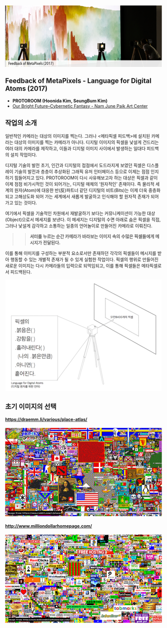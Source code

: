 ![](/images/metapixel_ex_t.png)

## Feedback of MetaPixels - Language for Digital Atoms (2017)
 * **PROTOROOM (Hoonida Kim, SeungBum Kim)**
 * [Our Bright Future–Cybernetic Fantasy - Nam June Paik Art Center](https://njpac-en.ggcf.kr/archives/exhibit/cybernetic-fantasy?term=10)

## 작업의 소개
 일반적인 카메라는 대상의 이미지를 찍는다. 그러나 &lt;메타픽셀 피드백&gt;에 설치된 카메라는 대상의 이미지를 찍는 카메라가 아니다. 디지털 이미지의 픽셀을 낯설게 건드리는 여러 대의 카메라를 제작하고, 이들과 디지털 이미지 사이에서 발생하는 일대다 피드백의 설치 작업이다.

 디지털 기술의 발전 초기, 인간과 디지털의 접점에서 도드라지게 보였던 픽셀은 디스플레이 기술의 발전과 층층이 추상화된 그래픽 유저 인터페이스 등으로 이제는 점점 인지하기 힘들어지고 있다. PROTOROOM이 다시 사유해보고자 하는 대상은 픽셀과 같이 이제 점점 비가시적인 것이 되어가는, 디지털 매체의 ‘원자적인’ 존재이다. 즉 물리적 세계의 원자(Atom)에 대응한 반(反)파트너 같던  디지털의 비트(Bits)는 이제 더욱 중층화 되고 고해상도화 되어 가는 세계에서 새롭게 발굴하고 인식해야 할 원자적 존재가 되어 가고 있는 것이다.

  여기에서 픽셀을 기술적인 차원에서 재발굴하기 보다는 커뮤니케이션이 가능한 대상(Object)으로서 메세지를 보낸다.  이 메세지는 디지털의 수면 아래로 숨은 픽셀을 직접, 그러나 낯설게 감각하고 소통하는 일종의 언어놀이로 만들어진 카메라로 이뤄진다.

 >>**셔터를 누르는 순간 카메라가 바라보는 이미지 속의 수많은 픽셀들에게 메시지가 전달된다.**

 이를 통해 이미지를 구성하는 부분적 요소로서만 존재하던 각각의 픽셀들이 메시지를 받아 행동할 수 있는 개별적 존재가 될 수 있게 실험한 작업이다. 픽셀의 행위로 만들어진 새로운 이미지는 다시 카메라들의 입력으로 되먹임되고, 이를 통해 픽셀들은 메타픽셀로서 피드백된다.


![](./lang_for_pixels.png)


## 초기 이미지의 선택

#### <https://draemm.li/various/place-atlas/>
![](./init01.png)

#### <http://www.milliondollarhomepage.com/>
![](./init02.png)

